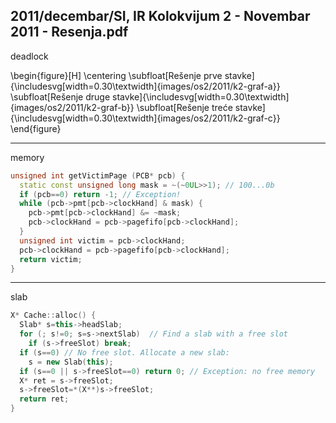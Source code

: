 2011/decembar/SI, IR Kolokvijum 2 - Novembar 2011 - Resenja.pdf
--------------------------------------------------------------------------------
deadlock

\begin{figure}[H]
\centering
\subfloat[Rešenje prve stavke]{\includesvg[width=0.30\textwidth]{images/os2/2011/k2-graf-a}}
\subfloat[Rešenje druge stavke]{\includesvg[width=0.30\textwidth]{images/os2/2011/k2-graf-b}}
\subfloat[Rešenje treće stavke]{\includesvg[width=0.30\textwidth]{images/os2/2011/k2-graf-c}}
\end{figure}

--------------------------------------------------------------------------------
memory
```cpp
unsigned int getVictimPage (PCB* pcb) { 
  static const unsigned long mask = ~(~0UL>>1); // 100...0b 
  if (pcb==0) return -1; // Exception! 
  while (pcb->pmt[pcb->clockHand] & mask) { 
    pcb->pmt[pcb->clockHand] &= ~mask; 
    pcb->clockHand = pcb->pagefifo[pcb->clockHand]; 
  } 
  unsigned int victim = pcb->clockHand; 
  pcb->clockHand = pcb->pagefifo[pcb->clockHand]; 
  return victim; 
} 
```

--------------------------------------------------------------------------------
slab
```cpp
X* Cache::alloc() { 
  Slab* s=this->headSlab; 
  for (; s!=0; s=s->nextSlab)  // Find a slab with a free slot 
    if (s->freeSlot) break; 
  if (s==0) // No free slot. Allocate a new slab: 
    s = new Slab(this); 
  if (s==0 || s->freeSlot==0) return 0; // Exception: no free memory 
  X* ret = s->freeSlot; 
  s->freeSlot=*(X**)s->freeSlot; 
  return ret; 
} 
```
